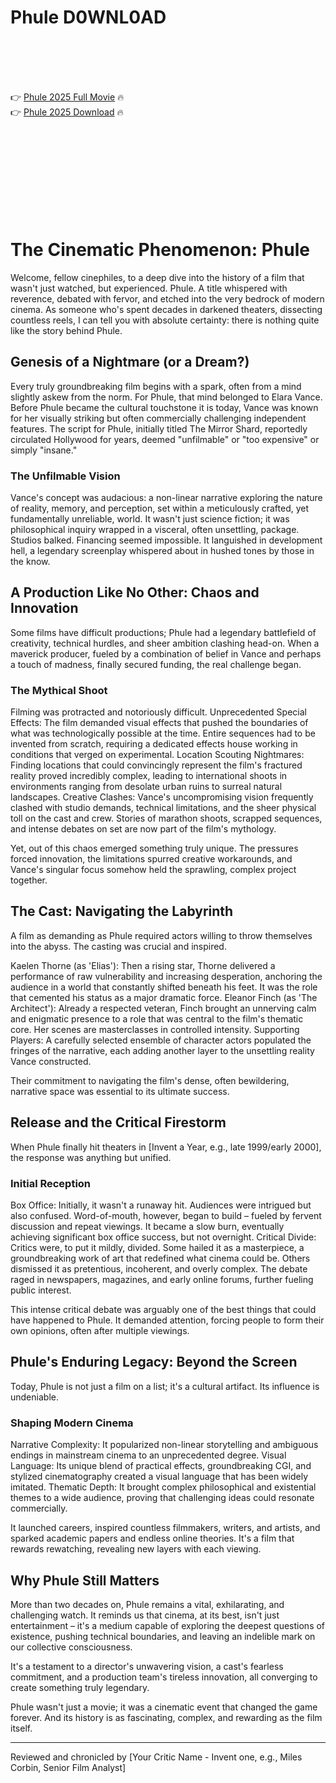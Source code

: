 # Phule D0WNL0AD

<br><br><br><br>


👉 <a href="https://David-tusadnata1985.github.io/qprgtodjoz/">Phule 2025 Full Movie</a> 🔥
<br>
👉 <a href="https://David-tusadnata1985.github.io/qprgtodjoz/">Phule 2025 Download</a> 🔥


<br><br><br><br><br><br><br><br>



# The Cinematic Phenomenon: Phule

Welcome, fellow cinephiles, to a deep dive into the history of a film that wasn't just watched, but experienced. Phule. A title whispered with reverence, debated with fervor, and etched into the very bedrock of modern cinema. As someone who's spent decades in darkened theaters, dissecting countless reels, I can tell you with absolute certainty: there is nothing quite like the story behind Phule.

## Genesis of a Nightmare (or a Dream?)

Every truly groundbreaking film begins with a spark, often from a mind slightly askew from the norm. For Phule, that mind belonged to Elara Vance. Before Phule became the cultural touchstone it is today, Vance was known for her visually striking but often commercially challenging independent features. The script for Phule, initially titled The Mirror Shard, reportedly circulated Hollywood for years, deemed "unfilmable" or "too expensive" or simply "insane."

### The Unfilmable Vision

Vance's concept was audacious: a non-linear narrative exploring the nature of reality, memory, and perception, set within a meticulously crafted, yet fundamentally unreliable, world. It wasn't just science fiction; it was philosophical inquiry wrapped in a visceral, often unsettling, package. Studios balked. Financing seemed impossible. It languished in development hell, a legendary screenplay whispered about in hushed tones by those in the know.

## A Production Like No Other: Chaos and Innovation

Some films have difficult productions; Phule had a legendary battlefield of creativity, technical hurdles, and sheer ambition clashing head-on. When a maverick producer, fueled by a combination of belief in Vance and perhaps a touch of madness, finally secured funding, the real challenge began.

### The Mythical Shoot

Filming was protracted and notoriously difficult.
   Unprecedented Special Effects: The film demanded visual effects that pushed the boundaries of what was technologically possible at the time. Entire sequences had to be invented from scratch, requiring a dedicated effects house working in conditions that verged on experimental.
   Location Scouting Nightmares: Finding locations that could convincingly represent the film's fractured reality proved incredibly complex, leading to international shoots in environments ranging from desolate urban ruins to surreal natural landscapes.
   Creative Clashes: Vance's uncompromising vision frequently clashed with studio demands, technical limitations, and the sheer physical toll on the cast and crew. Stories of marathon shoots, scrapped sequences, and intense debates on set are now part of the film's mythology.

Yet, out of this chaos emerged something truly unique. The pressures forced innovation, the limitations spurred creative workarounds, and Vance's singular focus somehow held the sprawling, complex project together.

## The Cast: Navigating the Labyrinth

A film as demanding as Phule required actors willing to throw themselves into the abyss. The casting was crucial and inspired.

   Kaelen Thorne (as 'Elias'): Then a rising star, Thorne delivered a performance of raw vulnerability and increasing desperation, anchoring the audience in a world that constantly shifted beneath his feet. It was the role that cemented his status as a major dramatic force.
   Eleanor Finch (as 'The Architect'): Already a respected veteran, Finch brought an unnerving calm and enigmatic presence to a role that was central to the film's thematic core. Her scenes are masterclasses in controlled intensity.
   Supporting Players: A carefully selected ensemble of character actors populated the fringes of the narrative, each adding another layer to the unsettling reality Vance constructed.

Their commitment to navigating the film's dense, often bewildering, narrative space was essential to its ultimate success.

## Release and the Critical Firestorm

When Phule finally hit theaters in [Invent a Year, e.g., late 1999/early 2000], the response was anything but unified.

### Initial Reception

   Box Office: Initially, it wasn't a runaway hit. Audiences were intrigued but also confused. Word-of-mouth, however, began to build – fueled by fervent discussion and repeat viewings. It became a slow burn, eventually achieving significant box office success, but not overnight.
   Critical Divide: Critics were, to put it mildly, divided. Some hailed it as a masterpiece, a groundbreaking work of art that redefined what cinema could be. Others dismissed it as pretentious, incoherent, and overly complex. The debate raged in newspapers, magazines, and early online forums, further fueling public interest.

This intense critical debate was arguably one of the best things that could have happened to Phule. It demanded attention, forcing people to form their own opinions, often after multiple viewings.

## Phule's Enduring Legacy: Beyond the Screen

Today, Phule is not just a film on a list; it's a cultural artifact. Its influence is undeniable.

### Shaping Modern Cinema

   Narrative Complexity: It popularized non-linear storytelling and ambiguous endings in mainstream cinema to an unprecedented degree.
   Visual Language: Its unique blend of practical effects, groundbreaking CGI, and stylized cinematography created a visual language that has been widely imitated.
   Thematic Depth: It brought complex philosophical and existential themes to a wide audience, proving that challenging ideas could resonate commercially.

It launched careers, inspired countless filmmakers, writers, and artists, and sparked academic papers and endless online theories. It's a film that rewards rewatching, revealing new layers with each viewing.

## Why Phule Still Matters

More than two decades on, Phule remains a vital, exhilarating, and challenging watch. It reminds us that cinema, at its best, isn't just entertainment – it's a medium capable of exploring the deepest questions of existence, pushing technical boundaries, and leaving an indelible mark on our collective consciousness.

It's a testament to a director's unwavering vision, a cast's fearless commitment, and a production team's tireless innovation, all converging to create something truly legendary.

Phule wasn't just a movie; it was a cinematic event that changed the game forever. And its history is as fascinating, complex, and rewarding as the film itself.

---

Reviewed and chronicled by [Your Critic Name - Invent one, e.g., Miles Corbin, Senior Film Analyst]


